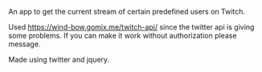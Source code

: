 An app to get the current stream of certain predefined users on Twitch.

Used https://wind-bow.gomix.me/twitch-api/ since the twitter api is giving some problems. If you can make it work without authorization please message.

Made using twitter and jquery.
